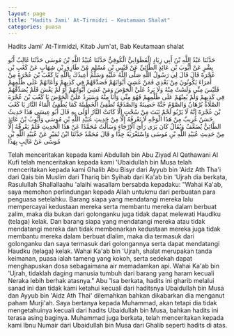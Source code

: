 ```yaml
---
layout: page
title: "Hadits Jami' At-Tirmidzi - Keutamaan Shalat"
categories: puasa
---
```


Hadits Jami' At-Tirmidzi, Kitab Jum'at, Bab Keutamaan shalat

<p class="arab">
حَدَّثَنَا عَبْدُ اللَّهِ بْنُ أَبِي زِيَادٍ الْقَطَوَانِيُّ الْكُوفِيُّ حَدَّثَنَا عُبَيْدُ اللَّهِ بْنُ مُوسَى حَدَّثَنَا غَالِبٌ أَبُو بِشْرٍ عَنْ أَيُّوبَ بْنِ عَائِذٍ الطَّائِيِّ عَنْ قَيْسِ بْنِ مُسْلِمٍ عَنْ طَارِقِ بْنِ شِهَابٍ عَنْ كَعْبِ بْنِ عُجْرَةَ قَالَ قَالَ لِي رَسُولُ اللَّهِ صَلَّى اللَّهُ عَلَيْهِ وَسَلَّمَ أُعِيذُكَ بِاللَّهِ يَا كَعْبَ بْنَ عُجْرَةَ مِنْ أُمَرَاءَ يَكُونُونَ مِنْ بَعْدِي فَمَنْ غَشِيَ أَبْوَابَهُمْ فَصَدَّقَهُمْ فِي كَذِبِهِمْ وَأَعَانَهُمْ عَلَى ظُلْمِهِمْ فَلَيْسَ مِنِّي وَلَسْتُ مِنْهُ وَلَا يَرِدُ عَلَيَّ الْحَوْضَ وَمَنْ غَشِيَ أَبْوَابَهُمْ أَوْ لَمْ يَغْشَ فَلَمْ يُصَدِّقْهُمْ فِي كَذِبِهِمْ وَلَمْ يُعِنْهُمْ عَلَى ظُلْمِهِمْ فَهُوَ مِنِّي وَأَنَا مِنْهُ وَسَيَرِدُ عَلَيَّ الْحَوْضَ يَا كَعْبَ بْنَ عُجْرَةَ الصَّلَاةُ بُرْهَانٌ وَالصَّوْمُ جُنَّةٌ حَصِينَةٌ وَالصَّدَقَةُ تُطْفِئُ الْخَطِيئَةَ كَمَا يُطْفِئُ الْمَاءُ النَّارَ يَا كَعْبَ بْنَ عُجْرَةَ إِنَّهُ لَا يَرْبُو لَحْمٌ نَبَتَ مِنْ سُحْتٍ إِلَّا كَانَتْ النَّارُ أَوْلَى بِهِ قَالَ أَبُو عِيسَى هَذَا حَدِيثٌ حَسَنٌ غَرِيبٌ مِنْ هَذَا الْوَجْهِ لَا نَعْرِفُهُ إِلَّا مِنْ حَدِيثِ عُبَيْدِ اللَّهِ بْنِ مُوسَى وَأَيُّوبُ بْنُ عَائِذٍ الطَّائِيُّ يُضَعَّفُ وَيُقَالُ كَانَ يَرَى رَأْيَ الْإِرْجَاءِ وَسَأَلْتُ مُحَمَّدًا عَنْ هَذَا الْحَدِيثِ فَلَمْ يَعْرِفْهُ إِلَّا مِنْ حَدِيثِ عُبَيْدِ اللَّهِ بْنِ مُوسَى وَاسْتَغْرَبَهُ جِدًّا و قَالَ مُحَمَّدٌ حَدَّثَنَا ابْنُ نُمَيْرٍ عَنْ عُبَيْدِ اللَّهِ بْنِ مُوسَى عَنْ غَالِبٍ بِهَذَا
</p>

Telah menceritakan kepada kami Abdullah bin Abu Ziyad Al Qathawani Al Kufi telah menceritakan kepada kami 'Ubaidullah bin Musa telah menceritakan kepada kami Ghalib Abu Bisyr dari Ayyub bin 'Aidz Ath Tha'i dari Qais bin Muslim dari Thariq bin Syihab dari Ka'ab bin 'Ujrah dia berkata, Rasulullah Shallallaahu 'alaihi wasallam bersabda kepadaku: "Wahai Ka'ab, saya memohon perlindungan kepada Allah untukmu dari perbuatan para penguasa setelahku. Barang siapa yang mendatangi mereka lalu mempercayai kedustaan mereka serta membantu mereka dalam berbuat zalim, maka dia bukan dari golonganku juga tidak dapat melewati Haudlku (telaga) kelak. Dan barang siapa yang mendatangi mereka atau tidak mendatangi mereka dan tidak membenarkan kedustaan mereka juga tidak membantu mereka dalam berbuat dlalim, maka dia termasuk dari golonganku dan saya termasuk dari golongannya serta dapat mendatangi Haudku (telaga) kelak. Wahai Ka'ab bin 'Ujrah, shalat merupakan tanda keimanan, puasa ialah tameng yang kokoh, serta sedekah dapat menghapuskan dosa sebagaimana air memadamkan api. Wahai Ka'ab bin 'Ujrah, tidaklah daging manusia tumbuh dari barang yang haram kecuali Neraka lebih berhak atasnya." Abu 'Isa berkata, hadits ini gharib melalui sanad ini dan tidak kami ketahui kecuali dari haditsnya Ubaidullah bin Musa dan Ayyub bin 'Aidz Ath Thai' dilemahkan bahkan dikabarkan dia menganut paham Murji'ah. Saya bertanya kepada Muhammad, akan tetapi dia tidak mengetahuinya kecuali dari hadits Ubaidullah bin Musa, bahkan hadits ini terasa asing baginya. Muhammad juga berkata, telah menceritakan kepada kami Ibnu Numair dari Ubaidullah bin Musa dari Ghalib seperti hadits di atas.

